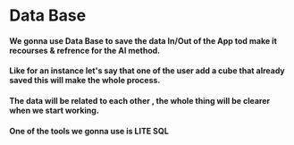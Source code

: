 # Data Base 

#### We gonna use Data Base to save the data In/Out of the App tod make it recourses &  refrence for the AI method.
#### Like for an instance let's say that one of the user add a cube that already saved this will make the whole process.
#### The data will be related to each other , the whole thing will be clearer when we start working.
#### One of the tools we gonna use is LITE SQL
